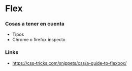 # Flex

### Cosas a tener en cuenta

- Tipos
- Chrome o firefox inspecto

### Links

- https://css-tricks.com/snippets/css/a-guide-to-flexbox/

